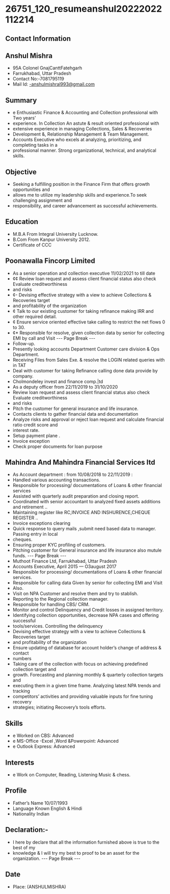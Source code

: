 # 26751_120_resumeanshul20222022112214

## Contact Information



## Anshul Mishra

* 95A Colonel GnajCanttFatehgarh
* Farrukhabad, Uttar Pradesh
* Contact No:-7081795119
* Mail Id: -anshulmishral993@gmail.com


## Summary

* e Enthusiastic Finance & Accounting and Collection professional with Two years’
* experience. In Collection An astute & result oriented professional with
* extensive experience in managing Collections, Sales & Recoveries
* Development &, Relationship Management & Team Management.
* Accounts Executive who excels at analyzing, prioritizing, and completing tasks in a
* professional manner. Strong organizational, technical, and analytical skills.


## Objective

* Seeking a fulfilling position in the Finance Firm that offers growth opportunities and
* allows me to utilize my leadership skills and experience.To seek challenging assignment and
* responsibility, and career advancement as successful achievements.


## Education

* M.B.A From Integral University Lucknow.
* B.Com From Kanpur University 2012.
* Certificate of CCC


## Poonawalla  Fincorp Limited

* As a senior operation and collection executive 11/02/2021 to till date
* ¢¢ Review loan request and assess client financial status also check Evaluate creditworthiness
* and risks
* ¢- Devising effective strategy with a view to achieve Collections & Recoveries target
* and profitability of the organization
* ¢ Talk to our existing customer for taking refinance making IRR and other required detail.
* ¢ Ensure service oriented effective take calling to restrict the net flows 0 to 30.
* ¢* Responsible for resolve, given collection data by senior for collecting EMI by call and Visit
--- Page Break ---
* Follow-up.
* Presently looking accounts Department Customer care division & Ops Department.
* Receiving Files from Sales Exe. & resolve the LOGIN related queries with in TAT
* Deal with customer for taking Refinance calling done data provide by company.
* Cholmondeley invest and finance comp.|td
* As a deputy officer from 22/11/2019 to 31/10/2020
* Review loan request and assess client financial status also check Evaluate creditworthiness
* and risks
* Pitch the customer for general insurance and life insurance.
* Contacts clients to gather financial data and documentation
* Analyze risks and approval or reject loan request and calculate financial ratio credit score and
* interest rate.
* Setup payment plane .
* Invoice exception
* Check proper documents for loan purpose


## Mahindra And Mahindra Financial Services Itd

* As Account department : from 10/08/2018 to 22/11/2019 :
* Handled various accounting transactions.
* Responsible for processing/ documentations of Loans & other financial services
* Assisted with quarterly audit preparation and closing report.
* Coordinated with senior accountant to analyzed fixed assets additions and retirement ..
* Maintaining register like RC,INVOICE AND INSHURENCE,CHEQUE REGISTER ..
* Invoice exceptions clearing
* Quick response to query mails ,submit need based data to manager. Passing entry in local
* cheques.
* Ensuring proper KYC profiling of customers.
* Pitching customer for General insurance and life insurance also mutule funds.
--- Page Break ---
* Muthoot Finance Ltd, Farrukhabad, Uttar Pradesh
* Accounts Executive, April 2015 — O3august 2017
* Responsible for processing/ documentations of Loans & other financial services.
* Responsible for calling data Given by senior for collecting EMI and Visit
* Also.
* Visit on NPA Customer and resolve them and try to stablish.
* Reporting to the Regional collection manager.
* Responsible for handling CBS/ CRM.
* Monitor and control Delinquency and Credit losses in assigned territory.
* Identifying collection opportunities, decrease NPA cases and offering successful
* tools/services. Controlling the delinquency
* Devising effective strategy with a view to achieve Collections & Recoveries target
* and profitability of the organization
* Ensure updating of database for account holder’s change of address & contact
* numbers
* Taking care of the collection with focus on achieving predefined collection target and
* growth. Forecasting and planning monthly & quarterly collection targets and
* executing them in a given time frame. Analyzing latest NPA trends and tracking
* competitors’ activities and providing valuable inputs for fine tuning recovery
* strategies; initiating Recovery’s tools efforts.


## Skills

* e Worked on CBS: Advanced
* e MS-Office -Excel ,Word &Powerpoint: Advanced
* e Outlook Express: Advanced


## Interests

* e Work on Computer, Reading, Listening Music & chess.


## Profile

* Father’s Name 10/07/1993
* Language Known English & Hindi
* Nationality Indian


## Declaration:-

* I here by declare that all the information furnished above is true to the best of my
* knowledge & I will try my best to proof to be an asset for the organization.
--- Page Break ---


## Date 

* Place: (ANSHULMISHRA)

